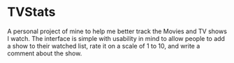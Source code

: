 # TVStats

A personal project of mine to help me better track the Movies and TV shows I watch.
The interface is simple with usability in mind to allow people to add a show to
their watched list, rate it on a scale of 1 to 10, and write a comment about the show.

